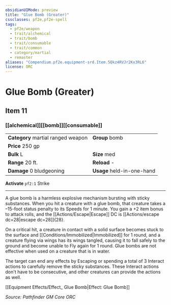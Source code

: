 ```yaml
---
obsidianUIMode: preview
title: "Glue Bomb (Greater)"
cssclasses: pf2e,pf2e-spell
tags:
  - pf2e/weapon
  - trait/alchemical
  - trait/bomb
  - trait/consumable
  - trait/common
  - category/martial
  - remaster
aliases: "Compendium.pf2e.equipment-srd.Item.5Qkz4RVJr2Kx3RL6"
license: ORC
---
```

# Glue Bomb (Greater)
## Item 11
### [[alchemical]][[bomb]][[consumable]]

|  |  |
| -- | -- |
| **Category** martial ranged weapon | **Group** bomb |
| **Price** 250 gp |  |
| **Bulk** L | **Size** med |
|**Range** 20 ft.| **Reload** -|
| **Damage** 0 bludgeoning  | **Usage** held-in-one-hand |



**Activate** `pf2:1` Strike

* * *

A glue bomb is a harmless explosive mechanism bursting with sticky substances. When you hit a creature with a glue bomb, that creature takes a –15-foot status penalty to its Speeds for 1 minute. You gain a +2 item bonus to attack rolls, and the [[Actions/Escape|Escape]] DC is [[Actions/escape dc=28|escape dc=28]]{28}.

On a critical hit, a creature in contact with a solid surface becomes stuck to the surface and [[Conditions/Immobilized|Immobilized]] for 1 round, and a creature flying via wings has its wings tangled, causing it to fall safely to the ground and become unable to Fly again for 1 round. Glue bombs are not effective when used on a creature that is in water.

The target can end any effects by Escaping or spending a total of 3 Interact actions to carefully remove the sticky substances. These Interact actions don't have to be consecutive, and other creatures can provide the actions as well.

[[Equipment Effects/Effect_ Glue Bomb|Effect: Glue Bomb]]

*Source: Pathfinder GM Core*
*ORC*